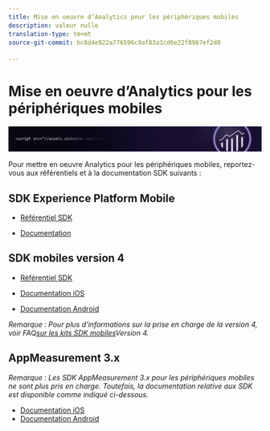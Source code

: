 ```yaml
---
title: Mise en oeuvre d’Analytics pour les périphériques mobiles
description: valeur nulle
translation-type: tm+mt
source-git-commit: bc8d4e922a776596c9af83a1cd6e22f8967ef2d0

---
```



# Mise en oeuvre d’Analytics pour les périphériques mobiles

![Bannière](../../assets/doc_banner_implement.png)

Pour mettre en oeuvre Analytics pour les périphériques mobiles, reportez-vous aux référentiels et à la documentation SDK suivants :

## SDK Experience Platform Mobile

* [Référentiel SDK](https://github.com/Adobe-Marketing-Cloud/aep-sdks-documentation/blob/master/resources/frequently-asked-questions/current-sdk-versions.md)

* [Documentation](https://aep-sdks.gitbook.io/docs/)

## SDK mobiles version 4


* [Référentiel SDK](https://github.com/Adobe-Marketing-Cloud/mobile-services/tree/master/sdks)

* [Documentation iOS](https://docs.adobe.com/content/help/en/mobile-services/ios/overview.html)
* [Documentation Android](https://docs.adobe.com/content/help/en/mobile-services/android/overview.html)

*Remarque : Pour plus d’informations sur la prise en charge de la version 4, voir FAQ[sur les kits SDK mobiles](https://aep-sdks.gitbook.io/docs/version-4-sdk-end-of-support-faq)Version 4.*

## AppMeasurement 3.x

*Remarque : Les SDK AppMeasurement 3.x pour les périphériques mobiles ne sont plus pris en charge. Toutefois, la documentation relative aux SDK est disponible comme indiqué ci-dessous.*


* [Documentation iOS](/assets/adobe_mobile_ios_3.x.pdf)
* [Documentation Android](/assets/android_3.x.pdf)
